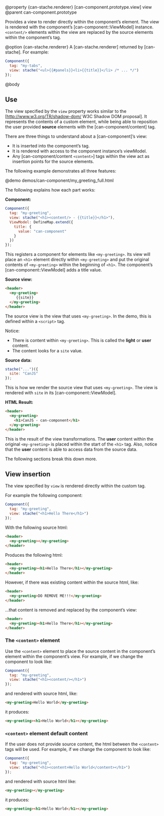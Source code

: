 @property {can-stache.renderer} [can-component.prototype.view] view
@parent can-component.prototype

Provides a view to render directly within the component’s element. The view is rendered with the
component’s [can-component::ViewModel] instance.  `<content/>` elements within the view are replaced by the source elements within the component’s tag.

@option {can-stache.renderer} A [can-stache.renderer] returned by [can-stache]. For example:

```javascript
Component({
  tag: "my-tabs",
  view: stache("<ul>{{#panels}}<li>{{title}}</li> /* ... */")
});
```

@body


## Use

The view specified by the `view` property works similar to
the [http://www.w3.org/TR/shadow-dom/ W3C Shadow DOM proposal]. It represents the contents
of a custom element, while being able to reposition the user provided __source__ elements
with the [can-component/content] tag.

There are three things to understand about a [can-component]’s view:

 - It is inserted into the component’s tag.
 - It is rendered with access to the component instance’s viewModel.
 - Any [can-component/content `<content>`] tags within the view act as insertion points for the source elements.

The following example demonstrates all three features:

@demo demos/can-component/my_greeting_full.html

The following explains how each part works:

__Component:__

```javascript
Component({
  tag: "my-greeting",
  view: stache("<h1><content/> - {{title}}</h1>"),
  ViewModel: DefineMap.extend({
    title: {
      value: "can-component"
    }
  })
});
```

This registers a component for elements like `<my-greeting>`. Its view
will place an `<h1>` element directly within `<my-greeting>` and put
the original contents of `<my-greeting>` within the beginning of `<h1>`. The component’s
[can-component::ViewModel] adds a title value.

__Source view:__

```html
<header>
  <my-greeting>
     {{site}}
  </my-greeting>
</header>
```

The source view is the view that
uses `<my-greeting>`.  In the demo, this is defined within a `<script>`
tag.

Notice:

 - There is content within `<my-greeting>`.  This is called the __light__ or __user__ content.
 - The content looks for a `site` value.

__Source data:__

```javascript
stache("...")({
  site: "CanJS"
});
```

This is how we render the source view that uses `<my-greeting>`. The view is rendered with `site` in its [can-component::ViewModel].

__HTML Result:__

```html
<header>
  <my-greeting>
    <h1>CanJS - can-component</h1>
  </my-greeting>
</header>
```

This is the result of the view transformations. The
__user__ content within the original `<my-greeting>` is placed within the start of the `<h1>`
tag.  Also, notice that the __user__ content is able to access data from
the source data.

The following sections break this down more.


## View insertion

The view specified by `view` is rendered directly within the custom tag.

For example the following component:

```javascript
Component({
  tag: "my-greeting",
  view: stache("<h1>Hello There</h1>")
});
```

With the following source html:

```html
<header>
  <my-greeting></my-greeting>
</header>
```

Produces the following html:

```html
<header>
  <my-greeting><h1>Hello There</h1></my-greeting>
</header>
```

However, if there was existing content within the source html, like:

```html
<header>
  <my-greeting>DO REMOVE ME!!!</my-greeting>
</header>
```

…that content is removed and replaced by the component’s view:

```html
<header>
  <my-greeting><h1>Hello There</h1></my-greeting>
</header>
```

### The `<content>` element

Use the `<content>` element to place the source content in the
component’s element within the component’s
view. For example, if we change the component to look like:

```javascript
Component({
  tag: "my-greeting",
  view: stache("<h1><content/></h1>")
});
```

and rendered with source html, like:

```html
<my-greeting>Hello World</my-greeting>
```

it produces:

```html
<my-greeting><h1>Hello World</h1></my-greeting>
```

### `<content>` element default content

If the user does not provide source content, the html
between the `<content>` tags will be used. For example, if we
change the component to look like:

```javascript
Component({
  tag: "my-greeting",
  view: stache("<h1><content>Hello World</content></h1>")
});
```

and rendered with source html like:

```html
<my-greeting></my-greeting>
```

it produces:

```html
<my-greeting><h1>Hello World</h1></my-greeting>
```
